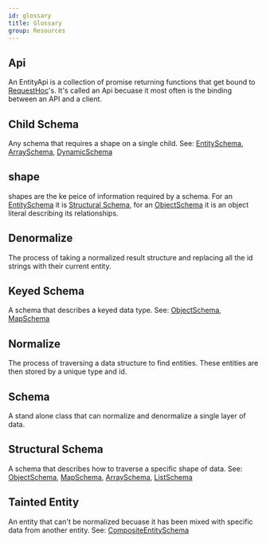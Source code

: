 ```yaml
---
id: glossary
title: Glossary
group: Resources
---
```


## Api
An EntityApi is a collection of promise returning functions that get bound to [RequestHoc]'s.
It's called an Api becuase it most often is the binding between an API and a client.

## Child Schema
Any schema that requires a shape on a single child.
See: [EntitySchema], [ArraySchema], [DynamicSchema]

## shape
shapes are the ke peice of information required by a schema. For an [EntitySchema] it is 
[Structural Schema], for an [ObjectSchema] it is an object literal describing its relationships.

## Denormalize
The process of taking a normalized result structure and replacing all the id strings with their
current entity.

## Keyed Schema
A schema that describes a keyed data type.
See: [ObjectSchema], [MapSchema]

## Normalize
The process of traversing a data structure to find entities. These entities are then stored by 
a unique type and id.

## Schema
A stand alone class that can normalize and denormalize a single layer of data.

## Structural Schema
A schema that describes how to traverse a specific shape of data. 
See: [ObjectSchema], [MapSchema], [ArraySchema], [ListSchema]

## Tainted Entity
An entity that can't be normalized becuase it has been mixed with specific data from another entity.
See: [CompositeEntitySchema]

[ArraySchema]: /docs/schemas/ArraySchema
[CompositeEntitySchema]: /docs/schemas/composite-entity-schema
[DynamicSchema]: /docs/schemas/DynamicSchema
[EntitySchema]: /docs/schemas/EntitySchema
[MapSchema]: /docs/schemas/MapSchema
[ListSchema]: /docs/schemas/ListSchema
[ObjectSchema]: /docs/schemas/ObjectSchema
[Structural Schema]: #structural-schema
[RequestHoc]: /docs/data/RequestHoc
